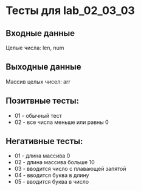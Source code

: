 # Тесты для lab_02_03_03

## Входные данные
Целые числа: len, num

## Выходные данные
Массив целых чисел: arr

## Позитвные тесты:
- 01 - обычный тест
- 02 - все числа меньше или равны 0

## Негативные тесты:
- 01 - длина массива 0
- 02 - длина массива больше 10
- 03 - вводится число с плавающей запятой
- 04 - вводится буква в длину
- 05 - вводится буква в число
